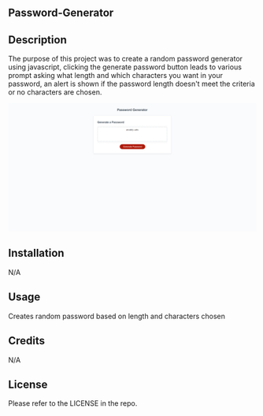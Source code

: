 ## Password-Generator

## Description

The purpose of this project was to create a random password generator using javascript, clicking the generate password button leads to various prompt asking what length and which characters you want in your password, an alert is shown if the password length doesn't meet the criteria or no characters are chosen.

<img src="images\FireShot Capture 005 - Password Generator - 127.0.0.1.png">

## Installation

N/A

## Usage

Creates random password based on length and characters chosen


## Credits

N/A

## License

Please refer to the LICENSE in the repo.